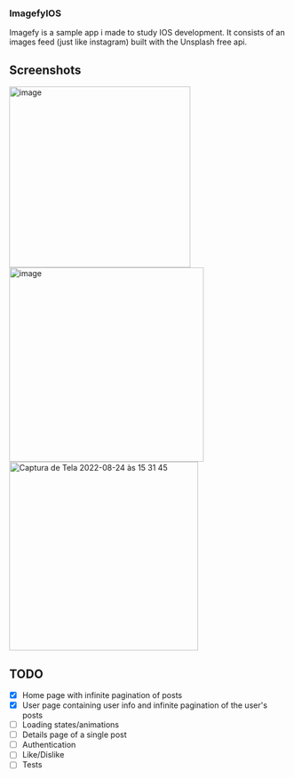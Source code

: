 ### ImagefyIOS
Imagefy is a sample app i made to study IOS development. It consists of an images feed (just like instagram) built with the Unsplash free api.

## Screenshots
<img width="326" alt="image" src="https://user-images.githubusercontent.com/30579274/183332937-cb2d0d97-7f0a-441d-82c8-7d2d53eda113.png">
<img width="350" alt="image" src="https://user-images.githubusercontent.com/30579274/183333165-36b7a11a-7682-4db6-b5bd-8a5dc2522738.png">
<img width="340" alt="Captura de Tela 2022-08-24 às 15 31 45" src="https://user-images.githubusercontent.com/30579274/186496157-faaa30e1-88a7-478a-b104-81f863962dc0.png">

## TODO
- [x] Home page with infinite pagination of posts
- [x] User page containing user info and infinite pagination of the user's posts
- [ ] Loading states/animations
- [ ] Details page of a single post
- [ ] Authentication
- [ ] Like/Dislike
- [ ] Tests
